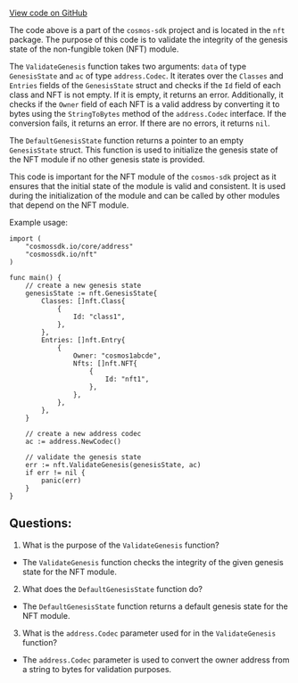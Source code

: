 [View code on GitHub](https://github.com/cosmos/cosmos-sdk/blob/main/x/nft/genesis.go)

The code above is a part of the `cosmos-sdk` project and is located in the `nft` package. The purpose of this code is to validate the integrity of the genesis state of the non-fungible token (NFT) module. 

The `ValidateGenesis` function takes two arguments: `data` of type `GenesisState` and `ac` of type `address.Codec`. It iterates over the `Classes` and `Entries` fields of the `GenesisState` struct and checks if the `Id` field of each class and NFT is not empty. If it is empty, it returns an error. Additionally, it checks if the `Owner` field of each NFT is a valid address by converting it to bytes using the `StringToBytes` method of the `address.Codec` interface. If the conversion fails, it returns an error. If there are no errors, it returns `nil`.

The `DefaultGenesisState` function returns a pointer to an empty `GenesisState` struct. This function is used to initialize the genesis state of the NFT module if no other genesis state is provided.

This code is important for the NFT module of the `cosmos-sdk` project as it ensures that the initial state of the module is valid and consistent. It is used during the initialization of the module and can be called by other modules that depend on the NFT module. 

Example usage:

```
import (
	"cosmossdk.io/core/address"
	"cosmossdk.io/nft"
)

func main() {
	// create a new genesis state
	genesisState := nft.GenesisState{
		Classes: []nft.Class{
			{
				Id: "class1",
			},
		},
		Entries: []nft.Entry{
			{
				Owner: "cosmos1abcde",
				Nfts: []nft.NFT{
					{
						Id: "nft1",
					},
				},
			},
		},
	}

	// create a new address codec
	ac := address.NewCodec()

	// validate the genesis state
	err := nft.ValidateGenesis(genesisState, ac)
	if err != nil {
		panic(err)
	}
}
```
## Questions: 
 1. What is the purpose of the `ValidateGenesis` function?
- The `ValidateGenesis` function checks the integrity of the given genesis state for the NFT module.

2. What does the `DefaultGenesisState` function do?
- The `DefaultGenesisState` function returns a default genesis state for the NFT module.

3. What is the `address.Codec` parameter used for in the `ValidateGenesis` function?
- The `address.Codec` parameter is used to convert the owner address from a string to bytes for validation purposes.